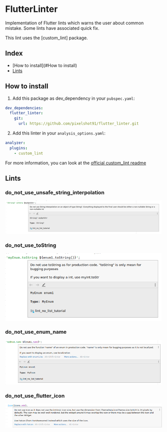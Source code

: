 # FlutterLinter

Implementation of Flutter lints which warns the user about common mistake.
Some lints have associated quick fix.

This lint uses the [custom_lint] package.

## Index
- [How to install](#How to install)
- [Lints](#Lints)

## How to install
1. Add this package as dev_dependency in your `pubspec.yaml`:
```yaml
dev_dependencies:
  flutter_linter:
    git:
      url: https://github.com/pixelshot91/flutter_linter.git
```
2. Add this linter in your `analysis_options.yaml`:
```yaml
analyzer:
  plugins:
    - custom_lint
```

For more information, you can look at the [official custom_lint readme](https://github.com/invertase/dart_custom_lint#using-our-custom-lint-package-in-an-application)



## Lints

### do_not_use_unsafe_string_interpolation
![](example/screenshot/do_not_use_unsafe_string_interpolation.png)

### do_not_use_toString
![](example/screenshot/do_not_use_toString.png)

### do_not_use_enum_name
![](example/screenshot/do_not_use_enum_name.png)

### do_not_use_flutter_icon
![](example/screenshot/do_not_use_flutter_icon.png)
